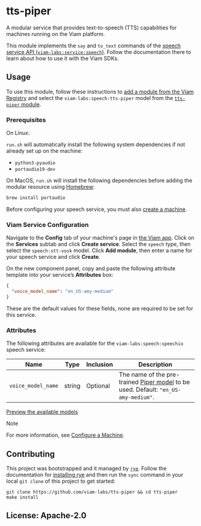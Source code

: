 # tts-piper

A modular service that provides text-to-speech (TTS) capabilities for machines running on the Viam platform.

This module implements the `say` and `to_text` commands of the [speech service API (`viam-labs:service:speech`)](https://github.com/viam-labs/speech-service-api). Follow the documentation there to learn about how to use it with the Viam SDKs.

## Usage

To use this module, follow these instructions to [add a module from the Viam Registry](https://docs.viam.com/registry/configure/#add-a-modular-resource-from-the-viam-registry) and select the `viam-labs:speech:tts-piper` model from the [`tts-piper` module](https://app.viam.com/module/viam-labs/tts-piper).

### Prerequisites

On Linux:

`run.sh` will automatically install the following system dependencies if not already set up on the machine:

- `python3-pyaudio`
- `portaudio19-dev`

On MacOS, `run.sh` will install the following dependencies before adding the modular resource using [Homebrew](https://brew.sh):

``` bash
brew install portaudio
```

Before configuring your speech service, you must also [create a machine](https://docs.viam.com/fleet/machines/#add-a-new-machine).

### Viam Service Configuration

Navigate to the **Config** tab of your machine's page in [the Viam app](https://app.viam.com/).
Click on the **Services** subtab and click **Create service**.
Select the `speech` type, then select the `speech:stt-vosk` model.
Click **Add module**, then enter a name for your speech service and click **Create**.

On the new component panel, copy and paste the following attribute template into your service’s **Attributes** box:

```json
{
  "voice_model_name": "en_US-amy-medium"
}
```

These are the default values for these fields, none are required to be set for this service.

### Attributes

The following attributes are available for the `viam-labs:speech:speechio` speech service:

| Name    | Type   | Inclusion    | Description |
| ------- | ------ | ------------ | ----------- |
| `voice_model_name` | string | Optional |  The name of the pre-trained [Piper model](https://github.com/rhasspy/piper/blob/master/VOICES.md) to be used. Default: `"en_US-amy-medium"`.  |

[Preview the available models](https://rhasspy.github.io/piper-samples/)

> [!NOTE]
> For more information, see [Configure a Machine](https://docs.viam.com/manage/configuration/).

## Contributing

This project was bootstrapped and it managed by [`rye`](https://rye-up.com/). Follow the documentation for [installing rye](https://rye-up.com/guide/installation/) and then run the `sync` command in your local `git clone` of this project to get started:

```console
git clone https://github.com/viam-labs/tts-piper && cd tts-piper
make install
```

## License: Apache-2.0

